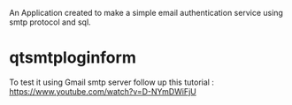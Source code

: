 
An Application created to make a simple email authentication service using smtp protocol and sql.
# qtsmtploginform
To test it using Gmail smtp server follow up this tutorial : 
https://www.youtube.com/watch?v=D-NYmDWiFjU

